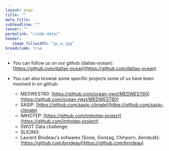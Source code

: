 ```yaml
---
layout: page
title: ""
meta_title: 
subheadline: ""
teaser: ""
permalink: "/code-data/"
header:
   image_fullwidth: "gs_w.jpg"
breadcrumb: true
---
```


* You can follow us on our github (datlas-ocean): [https://github.com/datlas-ocean](https://github.com/datlas-ocean)

* You can also browse some specific projects some of us have been involved in on github:
   * MEDWEST60: [https://github.com/ocean-next/MEDWEST60](https://github.com/ocean-next/MEDWEST60)
   * SASIP: [https://github.com/sasip-climate](https://github.com/sasip-climate)
   * IMHOTEP: [https://github.com/imhotep-project](https://github.com/imhotep-project)
   * SWOT Data challenge: 
   * SLICING: 
   * Laurent Brodeau's sofwares (Sosie, Gonzag, Climporn, Aerobulk): [https://github.com/brodeau](https://github.com/brodeau)